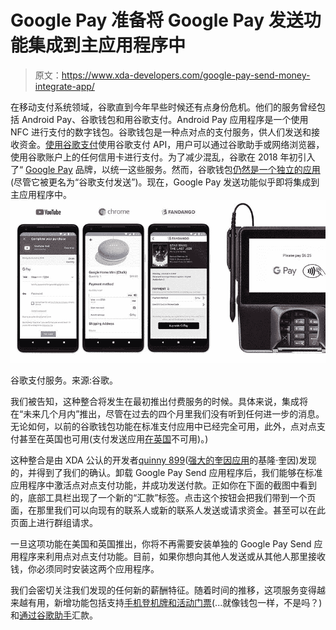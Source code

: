 # Google Pay 准备将 Google Pay 发送功能集成到主应用程序中

> 原文：<https://www.xda-developers.com/google-pay-send-money-integrate-app/>

在移动支付系统领域，谷歌直到今年早些时候还有点身份危机。他们的服务曾经包括 Android Pay、谷歌钱包和用谷歌支付。Android Pay 应用程序是一个使用 NFC 进行支付的数字钱包。谷歌钱包是一种点对点的支付服务，供人们发送和接收资金。[使用谷歌支付](https://www.xda-developers.com/pay-with-google-officially-launched/)使用谷歌支付 API，用户可以通过谷歌助手或网络浏览器，使用谷歌账户上的任何信用卡进行支付。为了减少混乱，谷歌在 2018 年初引入了“ [Google Pay](https://www.xda-developers.com/google-google-pay-android-pay-google-wallet-unified-brand/) 品牌，以统一这些服务。然而，谷歌钱包[仍然是一个独立的应用](https://www.xda-developers.com/google-pay-android-pay-google-wallet/)(尽管它被更名为“谷歌支付发送”)。现在，Google Pay 发送功能似乎即将集成到主应用程序中。![google pay](img/5de024e08a6ea5fed86bf5c10fc5f844.png)

谷歌支付服务。来源:谷歌。

我们被告知，这种整合将发生在最初推出付费服务的时候。具体来说，集成将在“未来几个月内”推出，尽管在过去的四个月里我们没有听到任何进一步的消息。无论如何，以前的谷歌钱包功能在标准支付应用中已经完全可用，此外，点对点支付甚至在英国也可用(支付发送应用[在英国](https://support.google.com/pay/send/answer/6285508?co=GENIE.Platform%3DAndroid&hl=en)不可用)。)

这种整合是由 XDA 公认的开发者[quinny 899](https://forum.xda-developers.com/member.php?u=3563640)([强大的奎因应用](http://quinny898.co.uk/)的基隆·奎因)发现的，并得到了我们的确认。卸载 Google Pay Send 应用程序后，我们能够在标准应用程序中激活点对点支付功能，并成功发送付款。正如你在下面的截图中看到的，底部工具栏出现了一个新的“汇款”标签。点击这个按钮会把我们带到一个页面，在那里我们可以向现有的联系人或新的联系人发送或请求资金。甚至可以在此页面上进行群组请求。

一旦这项功能在美国和英国推出，你将不再需要安装单独的 Google Pay Send 应用程序来利用点对点支付功能。目前，如果你想向其他人发送或从其他人那里接收钱，你必须同时安装这两个应用程序。

我们会密切关注我们发现的任何新的薪酬特征。随着时间的推移，这项服务变得越来越有用，新增功能包括支持[手机登机牌和活动门票](https://www.xda-developers.com/google-pay-mobile-boarding-passes-event-tickets/)(...就像钱包一样，不是吗？)和[通过谷歌助手](https://www.xda-developers.com/google-assistant-google-pay-integration/)汇款。